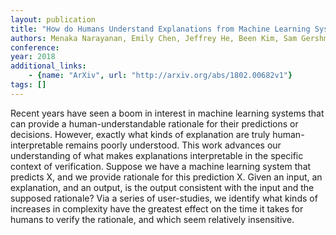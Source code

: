 ```yaml
---
layout: publication
title: "How do Humans Understand Explanations from Machine Learning Systems? An Evaluation of the Human-Interpretability of Explanation"
authors: Menaka Narayanan, Emily Chen, Jeffrey He, Been Kim, Sam Gershman, Finale Doshi-Velez
conference: 
year: 2018
additional_links: 
    - {name: "ArXiv", url: "http://arxiv.org/abs/1802.00682v1"}
tags: []
---
```

Recent years have seen a boom in interest in machine learning systems that
can provide a human-understandable rationale for their predictions or
decisions. However, exactly what kinds of explanation are truly
human-interpretable remains poorly understood. This work advances our
understanding of what makes explanations interpretable in the specific context
of verification. Suppose we have a machine learning system that predicts X, and
we provide rationale for this prediction X. Given an input, an explanation, and
an output, is the output consistent with the input and the supposed rationale?
Via a series of user-studies, we identify what kinds of increases in complexity
have the greatest effect on the time it takes for humans to verify the
rationale, and which seem relatively insensitive.